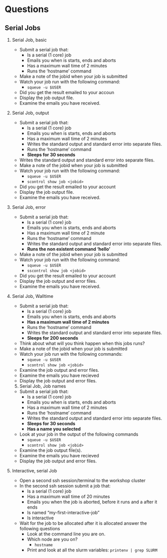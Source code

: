 # Questions 

## Serial Jobs 

1. Serial Job, basic
   - Submit a serial job that:
     * Is a serial (1 core) job 
     * Emails you when is starts, ends and aborts
     * Has a maximum wall time of 2 minutes
     * Runs the ‘hostname’ command
   - Make a note of the jobid when your job is submitted
   - Watch your job run with the following command:
     * `squeue -u $USER`
   - Did you get the result emailed to your accoun
   - Display the job output file.
   - Examine the emails you have received.  
     
       
1. Serial Job, output
   - Submit a serial job that: 
     * Is a serial (1 core) job 
     * Emails you when is starts, ends and aborts
     * Has a maximum wall time of 2 minutes
     * Writes the standard output and standard error into separate files.
     * Runs the ‘hostname’ command
     * **Sleeps for 30 seconds**
   - Writes the standard output and standard error into separate files.
   - Make a note of the jobid when your job is submitted
   - Watch your job run with the following command:
     * `squeue -u $USER`
     * `scontrol show job <jobid>`
   - Did you get the result emailed to your account
   - Display the job output file.
   - Examine the emails you have received.


1. Serial Job, error
   - Submit a serial job that:
     * Is a serial (1 core) job 
     * Emails you when is starts, ends and aborts
     * Has a maximum wall time of 2 minute
     * Runs the ‘hostname’ command
     * Writes the standard output and standard error into separate files.
     * **Runs the non existent command ‘hello’**
   - Make a note of the jobid when your job is submitted
   - Watch your job run with the following command: 
      * `squeue -u $USER`
      * `sscontrol show job <jobid>`
   - Did you get the result emailed to your account
   - Display the job output and error files. 
   - Examine the emails you have received.
 
1. Serial Job, Walltime
    - Submit a serial job that:
      * Is a serial (1 core) job 
      * Emails you when is starts, ends and aborts
      * **Has a maximum wall time of 2 minutes**
      * Runs the ‘hostname’ command
      * Writes the standard output and standard error into separate files.
      * **Sleeps for 200 seconds**
   - Think about what will you think happen when this jobs runs?
   - Make a note of the jobid when your job is submitted 
   - Watch your job run with the following commands:
      * `squeue -u $USER`
      * `scontrol show job <jobid>`
   - Examine the job output and error files.
   - Examine the emails you have recieved
   - Display the job output and error files. 
   
   5. Serial Job, Job names
   - Submit a serial job that:
     * Is a serial (1 core) job 
     * Emails you when is starts, ends and aborts
     * Has a maximum wall time of 2 minutes
     * Runs the ‘hostname’ command
     * Writes the standard output and standard error into separate files.
     * **Sleeps for 30 seconds** 
     * **Has a name you selected**
   - Look at your job in the output of the following commands
     * `squeue -u $USER`
     * `scontrol show job <jobid>`
   - Examine the job output file(s).
   - Examine the emails you have recieved
   - Display the job output and error files. 
  
6. Interactive, serial Job
   - Open a second ssh session/terminal to the workshop cluster
   - In the second ssh session submit a job that: 
     * Is a serial (1 core) job
     * Has a maximum wall time of 20 minutes
     * Emails you when the job is aborted, before it runs and a after it ends
     * Is named “my-first-interactive-job”
     * Is interactive
   - Wait for the job to be allocated after it is allocated answer the following questions
     * Look at the command line you are on. 
     * Which node are you on? 
       * `hostname`
     * Print and look at all the slurm variables: `printenv | grep SLURM`
